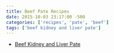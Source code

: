```yaml
---
title: Beef Pate Recipes
date: 2015-10-03 23:17:00 -500
categories: ['recipes', 'pate', 'beef']
tags: ['beef kidney and liver pate']
---
```


-   [Beef Kidney and Liver Pate](Beef_Kidney_and_Liver_Pate "wikilink")

